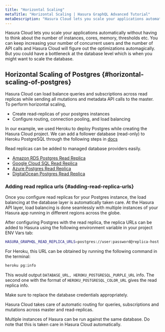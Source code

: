 ```yaml
---
title: "Horizontal Scaling"
metaTitle: "Horizontal Scaling | Hasura GraphQL Advanced Tutorial"
metaDescription: "Hasura Cloud lets you scale your applications automatically without having to think about the number of instances, cores, memory, thresholds etc."
---
```


Hasura Cloud lets you scale your applications automatically without having to think about the number of instances, cores, memory, thresholds etc. You can keep increasing your number of concurrent users and the number of API calls and Hasura Cloud will figure out the optimizations automagically. But you could have a bottleneck at the database level which is when you might want to scale the database.

## Horizontal Scaling of Postgres {#horizontal-scaling-of-postgres}

Hasura Cloud can load balance queries and subscriptions across read replicas while sending all mutations and metadata API calls to the master. To perform horizontal scaling,

- Create read-replicas of your postgres instances
- Configure routing, connection pooling, and load balancing

In our example, we used Heroku to deploy Postgres while creating the Hasura Cloud project. We can add a follower database (read-only) to Heroku PostgreSQL through the following steps in [docs](https://devcenter.heroku.com/articles/heroku-postgres-follower-databases)

Read replicas can be added to managed database providers easily.

- [Amazon RDS Postgres Read Replica](https://docs.aws.amazon.com/AmazonRDS/latest/UserGuide/USER_PostgreSQL.Replication.ReadReplicas.html)
- [Google Cloud SQL Read Replica](https://cloud.google.com/sql/docs/postgres/replication/create-replica)
- [Azure Postgres Read Replica](https://docs.microsoft.com/en-us/azure/postgresql/howto-read-replicas-portal)
- [DigitalOcean Postgres Read Replica](https://www.digitalocean.com/docs/databases/postgresql/how-to/add-read-only-nodes/)

### Adding read replica urls {#adding-read-replica-urls}

Once you configure read replicas for your Postgres instance, the load balancing at the database layer is automatically taken care. At the Hasura API layer, load balancing is done seamlessly with multiple instances of your Hasura app running in different regions across the globe.

After configuring Postgres with the read replica, the replica URLs can be added to Hasura using the following environment variable in your project ENV Vars tab:

```bash
HASURA_GRAPHQL_READ_REPLICA_URLS=postgres://user:password@replica-host:5432/db
```

For Heroku, this URL can be obtained by running the following command in the terminal:

```bash
heroku pg:info
```

This would output `DATABASE_URL, HEROKU_POSTGRESQL_PURPLE_URL` info. The second one with the format of `HEROKU_POSTGRESQL_COLOR_URL` gives the read replica info.

Make sure to replace the database credentials appropriately.

Hasura Cloud takes care of automatic routing for queries, subscriptions and mutations across master and read-replicas.

Multiple instances of Hasura can be run against the same database. Do note that this is taken care in Hasura Cloud automatically.
